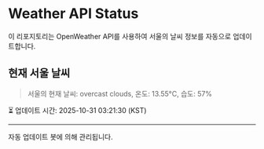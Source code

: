 
# Weather API Status

이 리포지토리는 OpenWeather API를 사용하여 서울의 날씨 정보를 자동으로 업데이트합니다.

## 현재 서울 날씨
> 서울의 현재 날씨: overcast clouds, 온도: 13.55°C, 습도: 57%

⏳ 업데이트 시간: 2025-10-31 03:21:30 (KST)

---
자동 업데이트 봇에 의해 관리됩니다.
